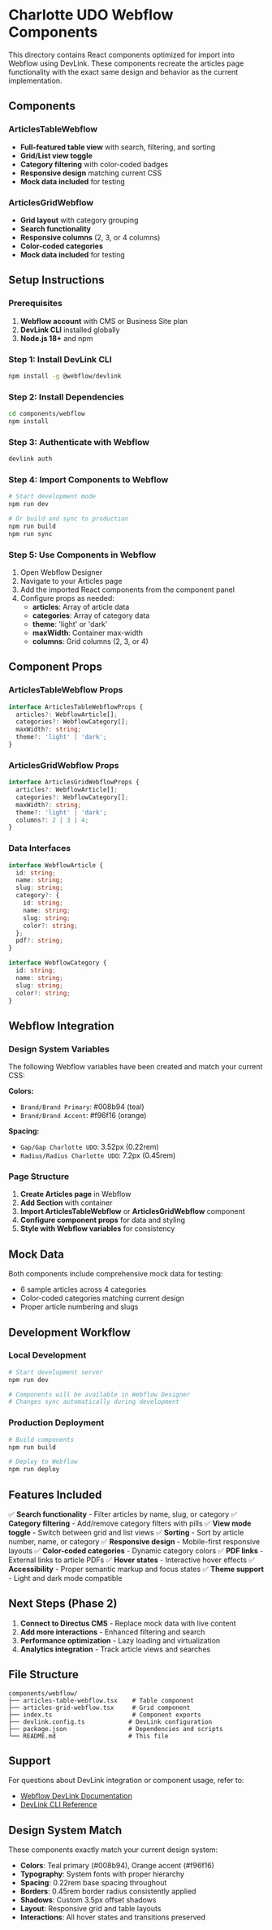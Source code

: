 # Charlotte UDO Webflow Components

This directory contains React components optimized for import into Webflow using DevLink. These components recreate the articles page functionality with the exact same design and behavior as the current implementation.

## Components

### ArticlesTableWebflow
- **Full-featured table view** with search, filtering, and sorting
- **Grid/List view toggle**
- **Category filtering** with color-coded badges
- **Responsive design** matching current CSS
- **Mock data included** for testing

### ArticlesGridWebflow
- **Grid layout** with category grouping
- **Search functionality**
- **Responsive columns** (2, 3, or 4 columns)
- **Color-coded categories**
- **Mock data included** for testing

## Setup Instructions

### Prerequisites
1. **Webflow account** with CMS or Business Site plan
2. **DevLink CLI** installed globally
3. **Node.js 18+** and npm

### Step 1: Install DevLink CLI
```bash
npm install -g @webflow/devlink
```

### Step 2: Install Dependencies
```bash
cd components/webflow
npm install
```

### Step 3: Authenticate with Webflow
```bash
devlink auth
```

### Step 4: Import Components to Webflow
```bash
# Start development mode
npm run dev

# Or build and sync to production
npm run build
npm run sync
```

### Step 5: Use Components in Webflow
1. Open Webflow Designer
2. Navigate to your Articles page
3. Add the imported React components from the component panel
4. Configure props as needed:
   - **articles**: Array of article data
   - **categories**: Array of category data
   - **theme**: 'light' or 'dark'
   - **maxWidth**: Container max-width
   - **columns**: Grid columns (2, 3, or 4)

## Component Props

### ArticlesTableWebflow Props
```typescript
interface ArticlesTableWebflowProps {
  articles?: WebflowArticle[];
  categories?: WebflowCategory[];
  maxWidth?: string;
  theme?: 'light' | 'dark';
}
```

### ArticlesGridWebflow Props
```typescript
interface ArticlesGridWebflowProps {
  articles?: WebflowArticle[];
  categories?: WebflowCategory[];
  maxWidth?: string;
  theme?: 'light' | 'dark';
  columns?: 2 | 3 | 4;
}
```

### Data Interfaces
```typescript
interface WebflowArticle {
  id: string;
  name: string;
  slug: string;
  category?: {
    id: string;
    name: string;
    slug: string;
    color?: string;
  };
  pdf?: string;
}

interface WebflowCategory {
  id: string;
  name: string;
  slug: string;
  color?: string;
}
```

## Webflow Integration

### Design System Variables
The following Webflow variables have been created and match your current CSS:

**Colors:**
- `Brand/Brand Primary`: #008b94 (teal)
- `Brand/Brand Accent`: #f96f16 (orange)

**Spacing:**
- `Gap/Gap Charlotte UDO`: 3.52px (0.22rem)
- `Radius/Radius Charlotte UDO`: 7.2px (0.45rem)

### Page Structure
1. **Create Articles page** in Webflow
2. **Add Section** with container
3. **Import ArticlesTableWebflow** or **ArticlesGridWebflow** component
4. **Configure component props** for data and styling
5. **Style with Webflow variables** for consistency

## Mock Data
Both components include comprehensive mock data for testing:
- 6 sample articles across 4 categories
- Color-coded categories matching current design
- Proper article numbering and slugs

## Development Workflow

### Local Development
```bash
# Start development server
npm run dev

# Components will be available in Webflow Designer
# Changes sync automatically during development
```

### Production Deployment
```bash
# Build components
npm run build

# Deploy to Webflow
npm run deploy
```

## Features Included

✅ **Search functionality** - Filter articles by name, slug, or category
✅ **Category filtering** - Add/remove category filters with pills
✅ **View mode toggle** - Switch between grid and list views
✅ **Sorting** - Sort by article number, name, or category
✅ **Responsive design** - Mobile-first responsive layouts
✅ **Color-coded categories** - Dynamic category colors
✅ **PDF links** - External links to article PDFs
✅ **Hover states** - Interactive hover effects
✅ **Accessibility** - Proper semantic markup and focus states
✅ **Theme support** - Light and dark mode compatible

## Next Steps (Phase 2)

1. **Connect to Directus CMS** - Replace mock data with live content
2. **Add more interactions** - Enhanced filtering and search
3. **Performance optimization** - Lazy loading and virtualization
4. **Analytics integration** - Track article views and searches

## File Structure
```
components/webflow/
├── articles-table-webflow.tsx    # Table component
├── articles-grid-webflow.tsx     # Grid component
├── index.ts                      # Component exports
├── devlink.config.ts            # DevLink configuration
├── package.json                 # Dependencies and scripts
└── README.md                    # This file
```

## Support

For questions about DevLink integration or component usage, refer to:
- [Webflow DevLink Documentation](https://developers.webflow.com/code-components)
- [DevLink CLI Reference](https://developers.webflow.com/devlink/cli)

## Design System Match

These components exactly match your current design system:
- **Colors**: Teal primary (#008b94), Orange accent (#f96f16)
- **Typography**: System fonts with proper hierarchy
- **Spacing**: 0.22rem base spacing throughout
- **Borders**: 0.45rem border radius consistently applied
- **Shadows**: Custom 3.5px offset shadows
- **Layout**: Responsive grid and table layouts
- **Interactions**: All hover states and transitions preserved